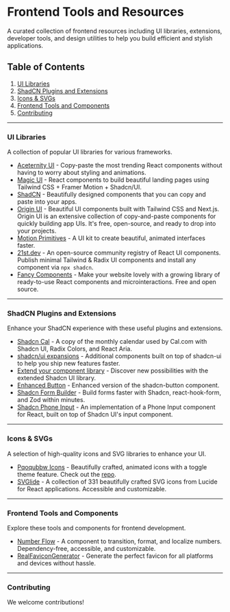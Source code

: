 # Frontend Tools and Resources

A curated collection of frontend resources including UI libraries, extensions, developer tools, and design utilities to help you build efficient and stylish applications.

## Table of Contents
1. [UI Libraries](#ui-libraries)
2. [ShadCN Plugins and Extensions](#shadcn-plugins-and-extensions)
3. [Icons & SVGs](#icons--svgs)
4. [Frontend Tools and Components](#frontend-tools-and-components)
5. [Contributing](#contributing)

---

### UI Libraries

A collection of popular UI libraries for various frameworks.

- <a href="https://ui.aceternity.com/" target="_blank" rel="noopener noreferrer">Aceternity UI</a> - Copy-paste the most trending React components without having to worry about styling and animations.
- <a href="https://magicui.design/" target="_blank" rel="noopener noreferrer">Magic UI</a> - React components to build beautiful landing pages using Tailwind CSS + Framer Motion + Shadcn/UI.
- <a href="https://ui.shadcn.com/" target="_blank" rel="noopener noreferrer">ShadCN</a> - Beautifully designed components that you can copy and paste into your apps.
- <a href="https://originui.com/" target="_blank" rel="noopener noreferrer">Origin UI</a> - Beautiful UI components built with Tailwind CSS and Next.js. Origin UI is an extensive collection of copy-and-paste components for quickly building app UIs. It's free, open-source, and ready to drop into your projects.
- <a href="https://motion-primitives.com/" target="_blank" rel="noopener noreferrer">Motion Primitives</a> - A UI kit to create beautiful, animated interfaces faster.
- <a href="https://21st.dev/" target="_blank" rel="noopener noreferrer">21st.dev</a> - An open-source community registry of React UI components. Publish minimal Tailwind & Radix UI components and install any component via `npx shadcn`.
- <a href="https://www.fancycomponents.dev/" target="_blank" rel="noopener noreferrer">Fancy Components</a> - Make your website lovely with a growing library of ready-to-use React components and microinteractions. Free and open source.

---

### ShadCN Plugins and Extensions

Enhance your ShadCN experience with these useful plugins and extensions.

- <a href="https://shadcn-cal-com.vercel.app/" target="_blank" rel="noopener noreferrer">Shadcn Cal</a> - A copy of the monthly calendar used by Cal.com with Shadcn UI, Radix Colors, and React Aria.
- <a href="https://shadcnui-expansions.typeart.cc/" target="_blank" rel="noopener noreferrer">shadcn/ui expansions</a> - Additional components built on top of shadcn-ui to help you ship new features faster.
- <a href="https://shadcn-extension.vercel.app/" target="_blank" rel="noopener noreferrer">Extend your component library</a> - Discover new possibilities with the extended Shadcn UI library.
- <a href="https://enhanced-button.vercel.app/" target="_blank" rel="noopener noreferrer">Enhanced Button</a> - Enhanced version of the shadcn-button component.
- <a href="https://shadcn-form-build.vercel.app/" target="_blank" rel="noopener noreferrer">Shadcn Form Builder</a> - Build forms faster with Shadcn, react-hook-form, and Zod within minutes.
- <a href="https://shadcn-phone-input.vercel.app/" target="_blank" rel="noopener noreferrer">Shadcn Phone Input</a> - An implementation of a Phone Input component for React, built on top of Shadcn UI's input component.

---

### Icons & SVGs

A selection of high-quality icons and SVG libraries to enhance your UI.

- <a href="https://icons.pqoqubbw.dev/" target="_blank" rel="noopener noreferrer">Pqoqubbw Icons</a> - Beautifully crafted, animated icons with a toggle theme feature. Check out the <a href="https://icons.pqoqubbw.dev/" target="_blank" rel="noopener noreferrer">repo</a>.
- <a href="https://svglide.vercel.app/" target="_blank" rel="noopener noreferrer">SVGlide</a> - A collection of 331 beautifully crafted SVG icons from Lucide for React applications. Accessible and customizable.

---

### Frontend Tools and Components

Explore these tools and components for frontend development.

- <a href="https://number-flow.barvian.me/" target="_blank" rel="noopener noreferrer">Number Flow</a> - A component to transition, format, and localize numbers. Dependency-free, accessible, and customizable.
- <a href="https://realfavicongenerator.net/" target="_blank" rel="noopener noreferrer">RealFaviconGenerator</a> - Generate the perfect favicon for all platforms and devices without hassle.

---

### Contributing

We welcome contributions!
